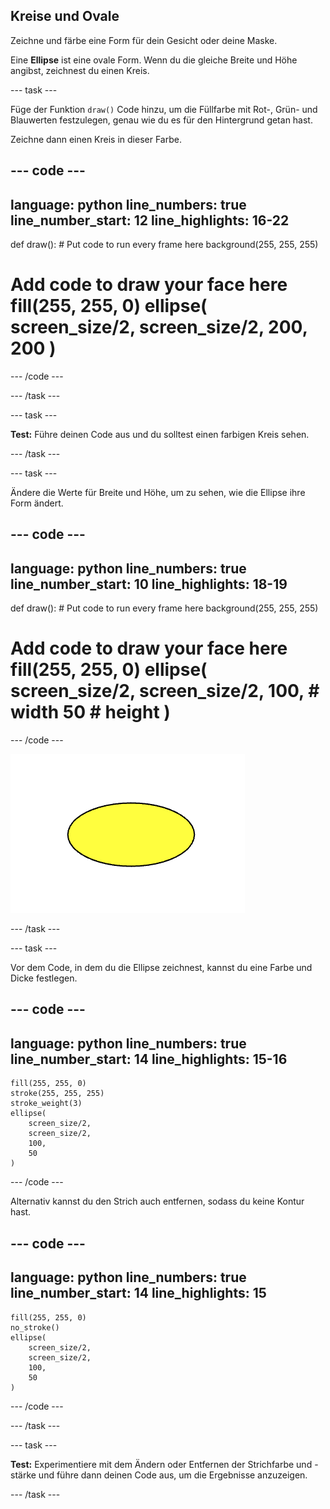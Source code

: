 ## Kreise und Ovale

Zeichne und färbe eine Form für dein Gesicht oder deine Maske.

Eine **Ellipse** ist eine ovale Form. Wenn du die gleiche Breite und Höhe angibst, zeichnest du einen Kreis.

--- task ---

Füge der Funktion `draw()` Code hinzu, um die Füllfarbe mit Rot-, Grün- und Blauwerten festzulegen, genau wie du es für den Hintergrund getan hast.

Zeichne dann einen Kreis in dieser Farbe.

--- code ---
---
language: python line_numbers: true line_number_start: 12
line_highlights: 16-22
---

def draw(): # Put code to run every frame here background(255, 255, 255)  
# Add code to draw your face here fill(255, 255, 0) ellipse( screen_size/2, screen_size/2, 200, 200 )

--- /code ---

--- /task ---

--- task ---

**Test:** Führe deinen Code aus und du solltest einen farbigen Kreis sehen.

--- /task ---

--- task ---

Ändere die Werte für Breite und Höhe, um zu sehen, wie die Ellipse ihre Form ändert.

--- code ---
---
language: python line_numbers: true line_number_start: 10
line_highlights: 18-19
---

def draw(): # Put code to run every frame here background(255, 255, 255)  
# Add code to draw your face here fill(255, 255, 0) ellipse( screen_size/2, screen_size/2, 100, # width 50   # height )

--- /code ---

![Eine gelbe Ellipse, die breiter als hoch ist.](images/change_shape.png)

--- /task ---

--- task ---

Vor dem Code, in dem du die Ellipse zeichnest, kannst du eine Farbe und Dicke festlegen.


--- code ---
---
language: python line_numbers: true line_number_start: 14
line_highlights: 15-16
---

    fill(255, 255, 0) 
    stroke(255, 255, 255)  
    stroke_weight(3)
    ellipse(
        screen_size/2, 
        screen_size/2, 
        100, 
        50
    )

--- /code ---

Alternativ kannst du den Strich auch entfernen, sodass du keine Kontur hast.

--- code ---
---
language: python line_numbers: true line_number_start: 14
line_highlights: 15
---

    fill(255, 255, 0) 
    no_stroke()
    ellipse(
        screen_size/2, 
        screen_size/2, 
        100, 
        50
    )

--- /code ---

--- /task ---

--- task ---

**Test:** Experimentiere mit dem Ändern oder Entfernen der Strichfarbe und -stärke und führe dann deinen Code aus, um die Ergebnisse anzuzeigen.

--- /task ---